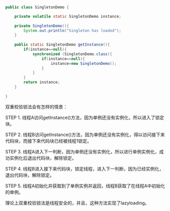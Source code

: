 ```java
public class SingletonDemo {

    private volatile static SingletonDemo instance;
    
    private SingletonDemo(){
        System.out.println("Singleton has loaded");
    }
    
    public static SingletonDemo getInstance(){
        if(instance==null){
            synchronized (SingletonDemo.class){
                if(instance==null){
                    instance=new SingletonDemo();
                }
            }
        }
        return instance;
    }
    
}
```
双重校验锁法会有怎样的情景： <br>

STEP 1. 线程A访问getInstance()方法，因为单例还没有实例化，所以进入了锁定块。 <br>

STEP 2. 线程B访问getInstance()方法，因为单例还没有实例化，得以访问接下来代码块，而接下来代码块已经被线程1锁定。<br>

STEP 3. 线程A进入下一判断，因为单例还没有实例化，所以进行单例实例化，成功实例化后退出代码块，解除锁定。<br>

STEP 4. 线程B进入接下来代码块，锁定线程，进入下一判断，因为已经实例化，退出代码块，解除锁定。<br>

STEP 5. 线程A初始化并获取到了单例实例并返回，线程B获取了在线程A中初始化的单例。<br>

理论上双重校验锁法是线程安全的，并且，这种方法实现了lazyloading。<br>

 
